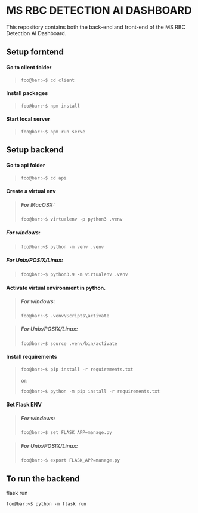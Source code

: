 # MS RBC DETECTION AI DASHBOARD

This repository contains both the back-end and front-end of the MS RBC Detection AI Dashboard.

## Setup forntend

#### Go to client folder
> ```console
> foo@bar:~$ cd client
> ```

#### Install packages
> ```console
> foo@bar:~$ npm install
> ```

#### Start local server
> ```console
> foo@bar:~$ npm run serve
> ```

## Setup backend
#### Go to api folder
> ```console
> foo@bar:~$ cd api
> ```

#### Create a virtual env
> ##### For MacOSX:
> ```console
> foo@bar:~$ virtualenv -p python3 .venv
> ```

##### For windows:
> ```console
> foo@bar:~$ python -m venv .venv
> ```

##### For Unix/POSIX/Linux:
> ```console
> foo@bar:~$ python3.9 -m virtualenv .venv
> ```

#### Activate virtual environment in python.<br>
> ##### For windows:
> ```console
> foo@bar:~$ .venv\Scripts\activate
> ```

> ##### For Unix/POSIX/Linux:
> ```console
> foo@bar:~$ source .venv/bin/activate
> ```

#### Install requirements
> ```console
> foo@bar:~$ pip install -r requirements.txt
> ```
> or:
> ```console
> foo@bar:~$ python -m pip install -r requirements.txt
> ```


#### Set Flask ENV
> ##### For windows:
> ```console
> foo@bar:~$ set FLASK_APP=manage.py
> ```

> ##### For Unix/POSIX/Linux:<br>
> ```console
> foo@bar:~$ export FLASK_APP=manage.py
> ```

## To run the backend
flask run <br>
```console
foo@bar:~$ python -m flask run
```
